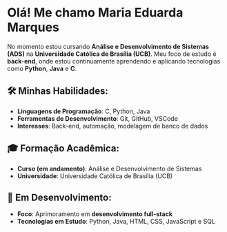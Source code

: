 # Olá! Me chamo Maria Eduarda Marques

No momento estou cursando **Análise e Desenvolvimento de Sistemas (ADS)** na **Universidade Católica de Brasília (UCB)**. Meu foco de estudo é **back-end**, onde estou continuamente aprendendo e aplicando tecnologias como **Python**, **Java** e **C**.

## 🛠️ Minhas Habilidades:
- **Linguagens de Programação**: C, Python, Java
- **Ferramentas de Desenvolvimento**: Git, GitHub, VSCode
- **Interesses**: Back-end, automação, modelagem de banco de dados

## 🎓 Formação Acadêmica:
- **Curso (em andamento)**: Análise e Desenvolvimento de Sistemas
- **Universidade**: Universidade Católica de Brasília (UCB)

## 🚀 Em Desenvolvimento:
- **Foco**: Aprimoramento em **desenvolvimento full-stack**
- **Tecnologias em Estudo**: Python, Java, HTML, CSS, JavaScript e SQL
